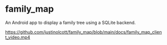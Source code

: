 # family_map
An Android app to display a family tree using a SQLite backend.

https://github.com/justinolcott/family_map/blob/main/docs/family_map_client_video.mp4



